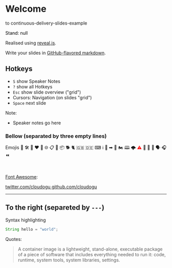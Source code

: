# Welcome 

to continuous-delivery-slides-example

<font color="black">
    Stand: null
</font>

Realised using [reveal.js](https://github.com/hakimel/reveal.js/).

Write your slides in [GitHub-flavored markdown](https://guides.github.com/features/mastering-markdown/).

## Hotkeys

* `S` show Speaker Notes 
* `?` show all Hotkeys 
* `Esc` show slide overview ("grid")
* Cursors: Navigation (on slides "grid")
* `Space` next slide

Note:
* Speaker notes go here 



### Bellow (separated by three empty lines)

Emojis 👤 🛠️ 🚢 ❤ 👤 🌐 📋 🐋 📦 🐕 🐈 🇬🇧 🇩🇪 ⌨ ℹ️ 📕 ➡ 🥚 🏍 🕮 🌩️ <font color="red">⚠</font> 🚀 🔑 🔄 🗣 ️🎧 ⏪

<br/>

[Font Awesome](https://fontawesome.com/icons?d=gallery): 

<i class="fas fa-coffee"></i>
<i class='fas fa-thumbtack'></i>
<i class='fas fa-code-branch'></i>

<a href='https://twitter.com/cloudogu' class="social" target="_blank">
    <i class='fab fa-twitter'></i>
    twitter.com/cloudogu
</a>

<a href='https://github.com/cloudogu' class="social" target="_blank">
    <i class='fab fa-github'></i>
    github.com/cloudogu
</a>

---

## To the right (separeted by `---`)

Syntax highlighting 

```java
String hello = "world";
```
 
Quotes: 
> A container image is a lightweight, stand-alone, executable package of a piece of software that includes everything needed to run it: code, runtime, system tools, system libraries, settings.